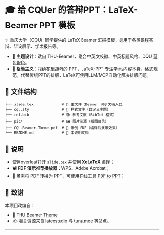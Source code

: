# 🎓 给 CQUer 的答辩PPT：LaTeX-Beamer PPT 模板

✨ 重庆大学（CQU）同学提供的 LaTeX Beamer 汇报模板，适用于各类课程答辩、毕设展示、学术报告等。

* 🎨 **主题设计**：改自 THU-Beamer，融合中英文校徽、中英标题风格、CQU 蓝色配色。
* 🧘 **极简主义**：拒绝花里胡哨的 PPT，LaTeX-PPT 专注学术/内容本身，格式规范，代替传统PPT的排版，LaTeX可使用LLM/MCP自动化解决排版问题。

## 📂 文件结构

```
├── slide.tex             # 📄 主文件（Beamer 演示文稿入口）
├── cqu.sty               # 🎨 样式文件（自定义主题）
├── ref.bib               # 📚 参考文献（BibTeX 格式）
├── pic/                  # 🖼️ 图片资源（插图目录）
├── CQU-Beamer-Theme.pdf  # 📑 示例 PDF（编译后演示效果）
└── README.md             # 📘 本说明文档
```

## 🚀 说明

* 使用overleaf打开 `slide.tex` 并使用 **XeLaTeX** 编译；
* 📽️ **PDF 演示推荐播放器**：WPS、Adobe Acrobat；
* 🔁 若需将 PDF 转换为 PPT，可使用在线工具 [PDF to PPT]([https://www.pdf.to/](https://www.pdf.to/ppt/))；

## 📌 致谢

本项目改编自：

* 🌸 [THU Beamer Theme](https://github.com/tuna/THU-Beamer-Theme)
* ✍️ 相关资源来自 latexstudio 与 tuna.moe 等站点。

---

